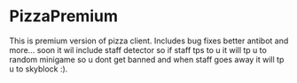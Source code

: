 # PizzaPremium
This is premium version of pizza client.
Includes bug fixes better antibot and more... soon it wil include staff detector so if staff tps to u it will tp u to random minigame so u dont get banned and when staff goes away it will tp u to skyblock :).
